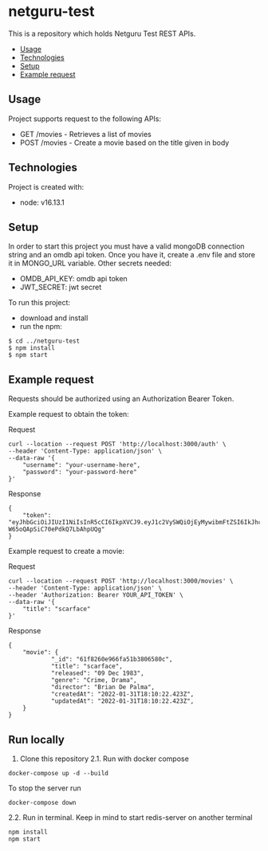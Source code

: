 # netguru-test
This is a repository which holds Netguru Test REST APIs.

* [Usage](#usage)
* [Technologies](#technologies)
* [Setup](#setup)
* [Example request](#Example_request)



## Usage
Project supports request to the following APIs:
- GET ​/movies - Retrieves a list of movies
- POST ​/movies - Create a movie based on the title given in body


## Technologies
Project is created with:
- node: v16.13.1

## Setup
In order to start this project you must have a valid mongoDB connection string and an omdb api token.
Once you have it, create a .env file and store it in MONGO_URL variable.
Other secrets needed:
 - OMDB_API_KEY: omdb api token
 - JWT_SECRET: jwt secret

To run this project:
* download and install
* run the npm:
```
$ cd ../netguru-test
$ npm install
$ npm start
```

## Example request
Requests should be authorized using an Authorization Bearer Token.

Example request to obtain the token:

Request

```
curl --location --request POST 'http://localhost:3000/auth' \
--header 'Content-Type: application/json' \
--data-raw '{
    "username": "your-username-here",
    "password": "your-password-here"
}'
```

Response

```
{
    "token": "eyJhbGciOiJIUzI1NiIsInR5cCI6IkpXVCJ9.eyJ1c2VySWQiOjEyMywibmFtZSI6IkJhc2ljIFRob21hcyIsInJvbGUiOiJiYXNpYyIsImlhdCI6MTYwNjIyMTgzOCwiZXhwIjoxNjA2MjIzNjM4LCJpc3MiOiJodHRwczovL3d3dy5uZXRndXJ1LmNvbS8iLCJzdWIiOiIxMjMifQ.KjZ3zZM1lZa1SB8U-W65oQApSiC70ePdkQ7LbAhpUQg"
}
```

Example request to create a movie:

Request

```
curl --location --request POST 'http://localhost:3000/movies' \
--header 'Content-Type: application/json' \
--header 'Authorization: Bearer YOUR_API_TOKEN' \
--data-raw '{
    "title": "scarface"
}'
```

Response

```
{
    "movie": {
            "_id": "61f8260e966fa51b3806580c",
            "title": "scarface",
            "released": "09 Dec 1983",
            "genre": "Crime, Drama",
            "director": "Brian De Palma",
            "createdAt": "2022-01-31T18:10:22.423Z",
            "updatedAt": "2022-01-31T18:10:22.423Z",
    }
}
```

## Run locally

1. Clone this repository
2.1. Run with docker compose

```
docker-compose up -d --build
```

To stop the server run

```
docker-compose down
```

2.2. Run in terminal. Keep in mind to start redis-server on another terminal

```
npm install
npm start

```